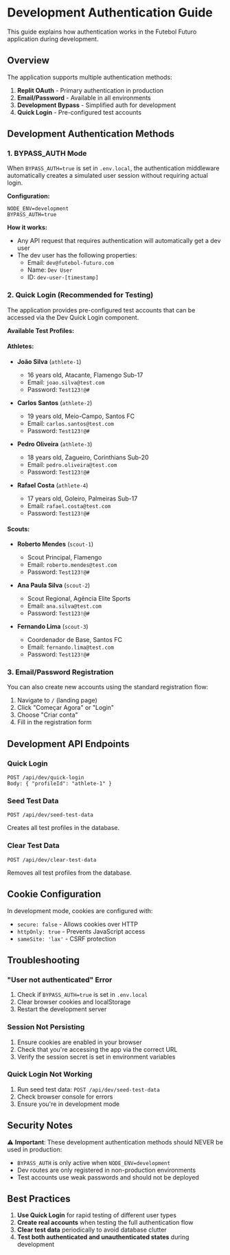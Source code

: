 # Development Authentication Guide

This guide explains how authentication works in the Futebol Futuro application during development.

## Overview

The application supports multiple authentication methods:
1. **Replit OAuth** - Primary authentication in production
2. **Email/Password** - Available in all environments
3. **Development Bypass** - Simplified auth for development
4. **Quick Login** - Pre-configured test accounts

## Development Authentication Methods

### 1. BYPASS_AUTH Mode

When `BYPASS_AUTH=true` is set in `.env.local`, the authentication middleware automatically creates a simulated user session without requiring actual login.

**Configuration:**
```env
NODE_ENV=development
BYPASS_AUTH=true
```

**How it works:**
- Any API request that requires authentication will automatically get a dev user
- The dev user has the following properties:
  - Email: `dev@futebol-futuro.com`
  - Name: `Dev User`
  - ID: `dev-user-[timestamp]`

### 2. Quick Login (Recommended for Testing)

The application provides pre-configured test accounts that can be accessed via the Dev Quick Login component.

**Available Test Profiles:**

#### Athletes:
- **João Silva** (`athlete-1`)
  - 16 years old, Atacante, Flamengo Sub-17
  - Email: `joao.silva@test.com`
  - Password: `Test123!@#`

- **Carlos Santos** (`athlete-2`)
  - 19 years old, Meio-Campo, Santos FC
  - Email: `carlos.santos@test.com`
  - Password: `Test123!@#`

- **Pedro Oliveira** (`athlete-3`)
  - 18 years old, Zagueiro, Corinthians Sub-20
  - Email: `pedro.oliveira@test.com`
  - Password: `Test123!@#`

- **Rafael Costa** (`athlete-4`)
  - 17 years old, Goleiro, Palmeiras Sub-17
  - Email: `rafael.costa@test.com`
  - Password: `Test123!@#`

#### Scouts:
- **Roberto Mendes** (`scout-1`)
  - Scout Principal, Flamengo
  - Email: `roberto.mendes@test.com`
  - Password: `Test123!@#`

- **Ana Paula Silva** (`scout-2`)
  - Scout Regional, Agência Elite Sports
  - Email: `ana.silva@test.com`
  - Password: `Test123!@#`

- **Fernando Lima** (`scout-3`)
  - Coordenador de Base, Santos FC
  - Email: `fernando.lima@test.com`
  - Password: `Test123!@#`

### 3. Email/Password Registration

You can also create new accounts using the standard registration flow:
1. Navigate to `/` (landing page)
2. Click "Começar Agora" or "Login"
3. Choose "Criar conta"
4. Fill in the registration form

## Development API Endpoints

### Quick Login
```
POST /api/dev/quick-login
Body: { "profileId": "athlete-1" }
```

### Seed Test Data
```
POST /api/dev/seed-test-data
```
Creates all test profiles in the database.

### Clear Test Data
```
POST /api/dev/clear-test-data
```
Removes all test profiles from the database.

## Cookie Configuration

In development mode, cookies are configured with:
- `secure: false` - Allows cookies over HTTP
- `httpOnly: true` - Prevents JavaScript access
- `sameSite: 'lax'` - CSRF protection

## Troubleshooting

### "User not authenticated" Error
1. Check if `BYPASS_AUTH=true` is set in `.env.local`
2. Clear browser cookies and localStorage
3. Restart the development server

### Session Not Persisting
1. Ensure cookies are enabled in your browser
2. Check that you're accessing the app via the correct URL
3. Verify the session secret is set in environment variables

### Quick Login Not Working
1. Run seed test data: `POST /api/dev/seed-test-data`
2. Check browser console for errors
3. Ensure you're in development mode

## Security Notes

⚠️ **Important**: These development authentication methods should NEVER be used in production:
- `BYPASS_AUTH` is only active when `NODE_ENV=development`
- Dev routes are only registered in non-production environments
- Test accounts use weak passwords and should not be deployed

## Best Practices

1. **Use Quick Login** for rapid testing of different user types
2. **Create real accounts** when testing the full authentication flow
3. **Clear test data** periodically to avoid database clutter
4. **Test both authenticated and unauthenticated states** during development